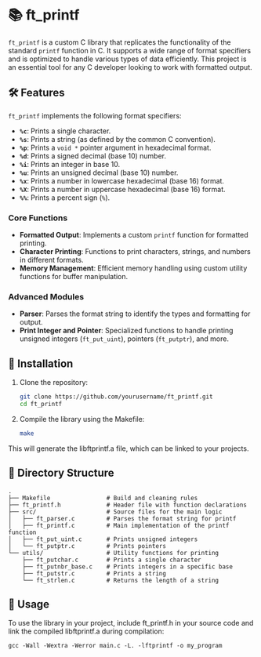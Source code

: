 # 📚 ft_printf  

`ft_printf` is a custom C library that replicates the functionality of the standard `printf` function in C. It supports a wide range of format specifiers and is optimized to handle various types of data efficiently. This project is an essential tool for any C developer looking to work with formatted output.

## 🛠 Features  

`ft_printf` implements the following format specifiers:

- **`%c`**: Prints a single character.
- **`%s`**: Prints a string (as defined by the common C convention).
- **`%p`**: Prints a `void *` pointer argument in hexadecimal format.
- **`%d`**: Prints a signed decimal (base 10) number.
- **`%i`**: Prints an integer in base 10.
- **`%u`**: Prints an unsigned decimal (base 10) number.
- **`%x`**: Prints a number in lowercase hexadecimal (base 16) format.
- **`%X`**: Prints a number in uppercase hexadecimal (base 16) format.
- **`%%`**: Prints a percent sign (`%`).

### Core Functions  
- **Formatted Output**: Implements a custom `printf` function for formatted printing.  
- **Character Printing**: Functions to print characters, strings, and numbers in different formats.  
- **Memory Management**: Efficient memory handling using custom utility functions for buffer manipulation.  

### Advanced Modules  
- **Parser**: Parses the format string to identify the types and formatting for output.  
- **Print Integer and Pointer**: Specialized functions to handle printing unsigned integers (`ft_put_uint`), pointers (`ft_putptr`), and more.  

## 🚀 Installation  

1. Clone the repository:  
   ```bash
   git clone https://github.com/yourusername/ft_printf.git
   cd ft_printf
2. Compile the library using the Makefile:
    ```bash
    make
This will generate the libftprintf.a file, which can be linked to your projects.

## 📂 Directory Structure
    .
    ├── Makefile                # Build and cleaning rules
    ├── ft_printf.h             # Header file with function declarations
    ├── src/                    # Source files for the main logic
    │   ├── ft_parser.c         # Parses the format string for printf
    │   ├── ft_printf.c         # Main implementation of the printf function
    │   ├── ft_put_uint.c       # Prints unsigned integers
    │   └── ft_putptr.c         # Prints pointers
    └── utils/                  # Utility functions for printing
        ├── ft_putchar.c        # Prints a single character
        ├── ft_putnbr_base.c    # Prints integers in a specific base
        ├── ft_putstr.c         # Prints a string
        └── ft_strlen.c         # Returns the length of a string

## 🧩 Usage
To use the library in your project, include ft_printf.h in your source code and link the compiled libftprintf.a during compilation:

    gcc -Wall -Wextra -Werror main.c -L. -lftprintf -o my_program
